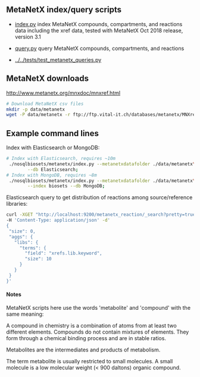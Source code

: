 
## MetaNetX index/query scripts

* [index.py](index.py) index MetaNetX compounds, compartments, and reactions
 data including the xref data, tested with MetaNetX Oct 2018 release, version 3.1

* [query.py](query.py) query MetaNetX compounds, compartments, and reactions 

* [../../tests/test_metanetx_queries.py](../../tests/test_metanetx_queries.py)


## MetaNetX downloads

http://www.metanetx.org/mnxdoc/mnxref.html

```bash
# Download MetaNetX csv files
mkdir -p data/metanetx
wget -P data/metanetx -r ftp://ftp.vital-it.ch/databases/metanetx/MNXref/latest/ --no-directories
```


## Example command lines

Index with Elasticsearch or MongoDB:  
```bash
# Index with Elasticsearch, requires ~10m
 ./nosqlbiosets/metanetx/index.py --metanetxdatafolder ./data/metanetx\
        --db Elasticsearch;
# Index with MongoDB, requires ~8m
 ./nosqlbiosets/metanetx/index.py --metanetxdatafolder ./data/metanetx\
        --index biosets --db MongoDB;
```

Elasticsearch query to get distribution of reactions among source/reference
libraries: 
 ```bash
curl -XGET "http://localhost:9200/metanetx_reaction/_search?pretty=true"\
 -H 'Content-Type: application/json' -d'
{
  "size": 0,
  "aggs": {
    "libs": {
      "terms": {
        "field": "xrefs.lib.keyword",
        "size": 10
      }
    }
  }
}'
```


#### Notes
MetaNetX scripts here use the words 'metabolite' and 'compound' with 
the same meaning:

A compound in chemistry is a combination of atoms from at least two
different elements. Compounds do not contain mixtures of elements.
They form through a chemical binding process and are in stable ratios.

Metabolites are the intermediates and products of metabolism.

The term metabolite is usually restricted to small molecules.
A small molecule is a low molecular weight (< 900 daltons) organic compound.
